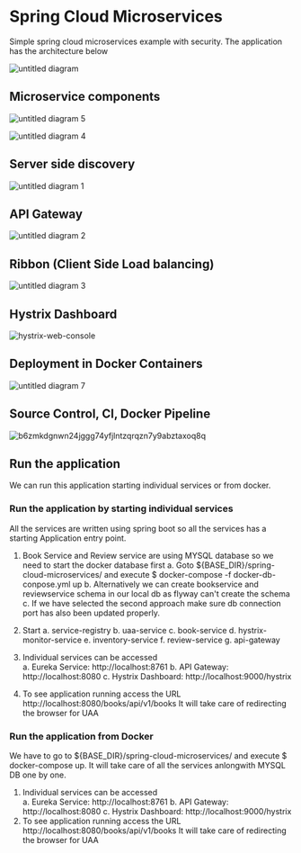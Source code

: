 # Spring Cloud Microservices

Simple spring cloud microservices example with security. The application has the architecture below


![untitled diagram](https://cloud.githubusercontent.com/assets/2116198/21046696/e7758ef6-be2b-11e6-9a36-e9d246a31ca9.png)


## Microservice components

![untitled diagram 5](https://cloud.githubusercontent.com/assets/2116198/21081871/c8f5b2a0-bff5-11e6-9995-71833939a33d.png)

![untitled diagram 4](https://cloud.githubusercontent.com/assets/2116198/21081769/65b013cc-bff3-11e6-8cf1-896e71d853e8.png)

## Server side discovery

![untitled diagram 1](https://cloud.githubusercontent.com/assets/2116198/21081567/e216ea84-bfef-11e6-92b6-0ca4480f630d.png)

## API Gateway

![untitled diagram 2](https://cloud.githubusercontent.com/assets/2116198/21081614/c07d7dba-bff0-11e6-8079-60c315b41982.png)

## Ribbon (Client Side Load balancing)

![untitled diagram 3](https://cloud.githubusercontent.com/assets/2116198/21081705/1889d73c-bff2-11e6-979f-e198c8e56027.png)

## Hystrix Dashboard

![hystrix-web-console](https://cloud.githubusercontent.com/assets/2116198/21081720/849bee92-bff2-11e6-9c77-5ea3f0124936.png)

## Deployment in Docker Containers

![untitled diagram 7](https://cloud.githubusercontent.com/assets/2116198/21081982/c3bbe6e0-bff7-11e6-8d56-a5f015ab744f.png)

## Source Control, CI, Docker Pipeline

![b6zmkdgnwn24jggg74yfjlntzqrqzn7y9abztaxoq8q](https://cloud.githubusercontent.com/assets/2116198/21082039/d78c659a-bff8-11e6-98e4-d67045a86720.png)

## Run the application

We can run this application starting individual services or from docker.

### Run the application by starting individual services
All the services are written using spring boot so all the services has a starting Application entry point.

1. Book Service and Review service are using MYSQL database so we need to start the docker database first 
   a. Goto ${BASE_DIR}/spring-cloud-microservices/ and execute $ docker-compose -f docker-db-conpose.yml up
   b. Alternatively we can create bookservice and reviewservice schema in our local db as flyway can't create the schema
   c. If we have selected the second approach make sure db connection port has also been updated properly.
   
2. Start 
   a. service-registry
   b. uaa-service
   c. book-service
   d. hystrix-monitor-service
   e. inventory-service
   f. review-service
   g. api-gateway
3. Individual services can be accessed    
   a. Eureka Service: http://localhost:8761
   b. API Gateway: http://localhost:8080
   c. Hystrix Dashboard: http://localhost:9000/hystrix
4. To see application running access the URL http://localhost:8080/books/api/v1/books
   It will take care of redirecting the browser for UAA 

### Run the application from Docker

We have to go to ${BASE_DIR}/spring-cloud-microservices/ and execute $ docker-compose up. It will take care of all the services anlongwith MYSQL DB one by one.
1. Individual services can be accessed    
   a. Eureka Service: http://localhost:8761
   b. API Gateway: http://localhost:8080
   c. Hystrix Dashboard: http://localhost:9000/hystrix
2. To see application running access the URL http://localhost:8080/books/api/v1/books
   It will take care of redirecting the browser for UAA 



